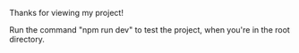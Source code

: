 Thanks for viewing my project!

Run the command "npm run dev" to test the project, when you're in the root directory.
